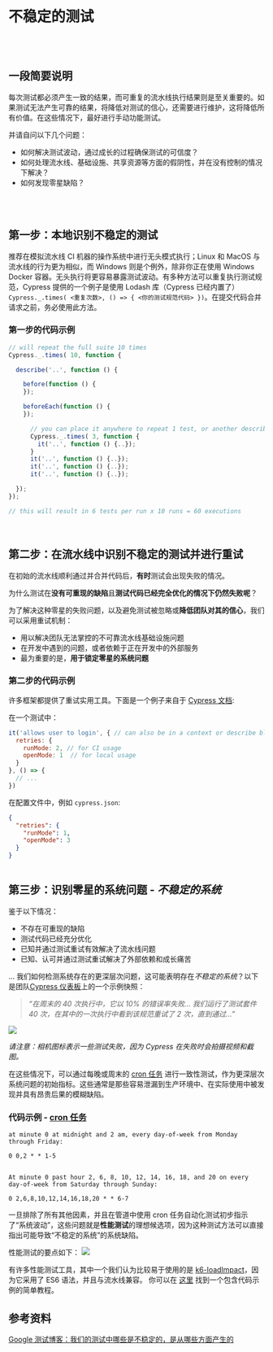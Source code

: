 # 不稳定的测试

<br/><br/>

## 一段简要说明

每次测试都必须产生一致的结果，而可重复的流水线执行结果则是至关重要的。如果测试无法产生可靠的结果，将降低对测试的信心，还需要进行维护，这将降低所有价值。在这些情况下，最好进行手动功能测试。

并请自问以下几个问题：

- 如何解决测试波动，通过成长的过程确保测试的可信度？
- 如何处理流水线、基础设施、共享资源等方面的假阴性，并在没有控制的情况下解决？
- 如何发现零星缺陷？

<br/><br/>

## 第一步：本地识别不稳定的测试

推荐在模拟流水线 CI 机器的操作系统中进行无头模式执行；Linux 和 MacOS 与流水线的行为更为相似，而 Windows 则是个例外，除非你正在使用 Windows Docker 容器。无头执行将更容易暴露测试波动。有多种方法可以重复执行测试规范，Cypress 提供的一个例子是使用 Lodash 库（Cypress 已经内置了）`Cypress._.times( <重复次数>, () => { <你的测试规范代码> })`。在提交代码合并请求之前，务必使用此方法。

### 第一步的代码示例

```JavaScript
// will repeat the full suite 10 times
Cypress._.times( 10, function {

  describe('..', function () {

    before(function () {
    });

    beforeEach(function () {
    });

      // you can place it anywhere to repeat 1 test, or another describe / context block
      Cypress._.times( 3, function {
        it('..', function () {..});
      }
      it('..', function () {..});
      it('..', function () {..});
      it('..', function () {..});

  });
});

// this will result in 6 tests per run x 10 runs = 60 executions

```

<br/>

## 第二步：在流水线中识别不稳定的测试并进行重试

在初始的流水线顺利通过并合并代码后，**有时**测试会出现失败的情况。

为什么测试在**没有可重现的缺陷**且**测试代码已经完全优化的情况下仍然失败呢**？

为了解决这种零星的失败问题，以及避免测试被忽略或**降低团队对其的信心**，我们可以采用重试机制：

- 用以解决团队无法掌控的不可靠流水线基础设施问题
- 在开发中遇到的问题，或者依赖于正在开发中的外部服务
- 最为重要的是，**用于锁定零星的系统问题**

### 第二步的代码示例

许多框架都提供了重试实用工具。下面是一个例子来自于 [Cypress 文档](https://docs.cypress.io/guides/references/migration-guide.html#Tests-retries):

在一个测试中：

```javascript
it('allows user to login', { // can also be in a context or describe block
  retries: {
    runMode: 2, // for CI usage
    openMode: 1  // for local usage
  }
}, () => {
  // ...
})
```

在配置文件中，例如 `cypress.json`:

```json
{
  "retries": {
    "runMode": 1,
    "openMode": 3
  }
}



```

## 第三步：识别零星的系统问题 - *不稳定的系统*

鉴于以下情况：

- 不存在可重现的缺陷
- 测试代码已经充分优化
- 已知并通过测试重试有效解决了流水线问题
- 已知、认可并通过测试重试解决了外部依赖和成长痛苦

... 我们如何检测系统存在的更深层次问题，这可能表明存在*不稳定的系统*？以下是团队[Cypress 仪表板](https://www.cypress.io/dashboard/)上的一个示例快照：

>*“在周末的 40 次执行中，它以 10% 的错误率失败... 我们运行了测试套件 40 次，在其中的一次执行中看到该规范重试了 2 次，直到通过...”*

![ ](/assets/images/test-retry-pipeline.png)

*请注意：相机图标表示一些测试失败，因为 Cypress 在失败时会拍摄视频和截图。*

在这些情况下，可以通过每晚或周末的 [cron 任务](https://crontab.guru/#0_1-23_*_*_6-7) 进行一致性测试，作为更深层次系统问题的初始指标。这些通常是那些容易泄漏到生产环境中、在实际使用中被发现并具有昂贵后果的模糊缺陷。

### 代码示例 - [cron 任务](https://crontab.guru/#0_1-23_*_*_6-7)

```cron syntax
at minute 0 at midnight and 2 am, every day-of-week from Monday through Friday:

0 0,2 * * 1-5


At minute 0 past hour 2, 6, 8, 10, 12, 14, 16, 18, and 20 on every day-of-week from Saturday through Sunday:

0 2,6,8,10,12,14,16,18,20 * * 6-7
```

一旦排除了所有其他因素，并且在管道中使用 cron 任务自动化测试初步指示了“系统波动”，这些问题就是**性能测试**的理想候选项，因为这种测试方法可以直接指出可能导致“不稳定的系统”的系统缺陷。

性能测试的要点如下：
![ ](../../assets/images/performanceTesting.jpg)

有许多性能测试工具，其中一个我们认为比较易于使用的是 [k6-loadImpact](https://docs.k6.io/docs)，因为它采用了 ES6 语法，并且与流水线兼容。
你可以在 [这里](https://github.com/muratkeremozcan/k6-loadImpact) 找到一个包含代码示例的简单教程。

## 参考资料

[Google 测试博客：我们的测试中哪些是不稳定的，是从哪些方面产生的](https://testing.googleblog.com/2017/04/where-do-our-flaky-tests-come-from.html)
